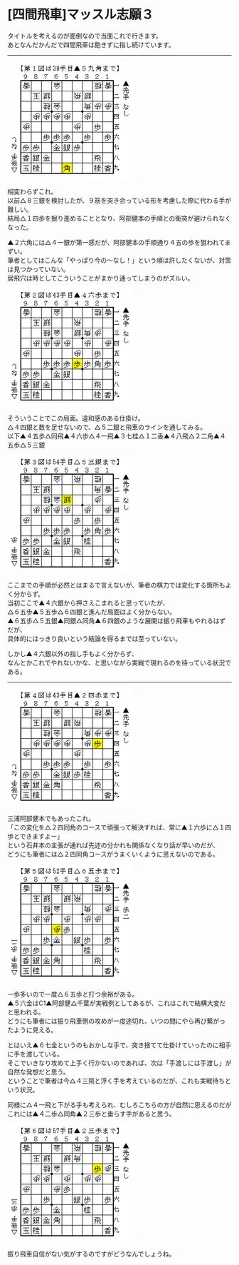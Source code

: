 # [四間飛車]マッスル志願３  

タイトルを考えるのが面倒なので当面これで行きます。  
あとなんだかんだで四間飛車は飽きずに指し続けています。  

----------  

![](images/20160211113845.png)  

相変わらずこれ。  
以前△８三銀を検討したが、９筋を突き合っている形を考慮した際に代わる手が難しい。  
結局△１四歩を掘り進めることとなり、阿部健本の手順との衝突が避けられなくなった。  

▲２六角には△４一銀が第一感だが、阿部健本の手順通り４五の歩を狙われてまずい。  
筆者としてはこんな「やっぱり今の～なし！」という順は許したくないが、対策は見つかっていない。  
居飛穴は時としてこういうことがまかり通ってしまうのがズルい。  

![](images/20160211113846.png)  

そういうことでこの局面。違和感のある仕掛け。  
△４四銀と数を足せないので、△５二銀と飛車のラインを通してみる。  
以下▲４五歩△同飛▲４六歩△４一飛▲３七桂△１二香▲４八飛△２二角▲４五歩△５三銀  

![](images/20160211113847.png)  

ここまでの手順が必然とはまるで言えないが、筆者の棋力では変化する箇所もよく分からず。  
当初ここで▲４六銀から押さえこまれると思っていたが、  
△６五歩▲５五歩△６四銀と進んだ局面はよく分からない。  
▲６五歩△５五銀▲同銀△同角▲６四銀のような展開は振り飛車もやれるはずだが、  
具体的にはっきり良いという結論を得るまでは至っていない。  

しかし▲４六銀以外の指し手もよく分からず、  
なんとかこれでやれないかな、と思いながら実戦で現れるのを待っている状況である。  

----------  

![](images/20160211113848.png)  

三浦阿部健本でもあったこれ。  
「この変化を△２四同角のコースで頑張って解決すれば、常に▲１六歩に△１四歩とできますよー」  
という石井本の主張が通れば先述の分かれも関係なくなり話が早いのだが、  
どうにも筆者には△２四同角コースがうまくいくように思えないのである。  

![](images/20160211113849.png)  

一歩多いので一度△６五歩と打つ余裕がある。  
▲５六金はC1▲阿部健△千葉が実戦例としてあるが、これはこれで結構大変だと思われる。  
どうにも筆者には振り飛車側の攻めが一度途切れ、いつの間にやら再び繋がったように見える。  

とはいえ▲６七金というのもおかしな手で、突き捨てて仕掛けていったのに相手に手を渡している。  
そこでいきなり攻めて上手く行かないのであれば、次は「手渡しには手渡し」が自然な発想だと思う。  
ということで筆者は今△４三飛と浮く手を考えているのだが、これも実戦待ちという状況。  

同様に△４一飛と下がる手も考えられ、むしろこちらの方が自然に思えるのだが  
これには▲４二歩△同角▲２三歩と垂らす手があると思う。  

![](images/20160211113850.png)  

振り飛車自信がない気がするのですがどうなんでしょうね。  
